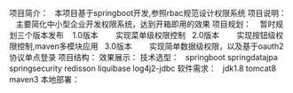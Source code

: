 项目简介：
    本项目基于springboot开发,参照rbac规范设计权限系统
项目说明：
    主要简化中小型企业开发权限系统，达到开箱即用的效果
项目规划：
    暂时规划三个版本发布
    1.0版本
        实现菜单级权限控制
    2.0版本
        实现按钮级权限控制,maven多模块应用
    3.0版本
        实现简单数据级权限，以及基于oauth2协议单点登录
项目结构：
效果展示：
技术选型：
    springboot
    springdatajpa
    springsecurity
    redisson
    liquibase
    log4j2-jdbc
软件需求：
    jdk1.8 
    tomcat8
    maven3
本地部署：
